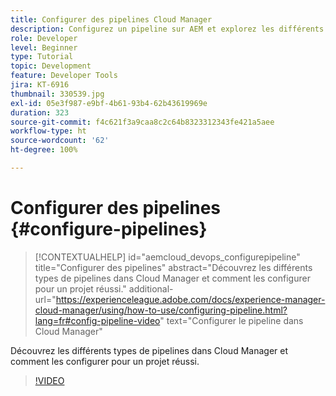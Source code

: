 ```yaml
---
title: Configurer des pipelines Cloud Manager
description: Configurez un pipeline sur AEM et explorez les différents types de pipelines.
role: Developer
level: Beginner
type: Tutorial
topic: Development
feature: Developer Tools
jira: KT-6916
thumbnail: 330539.jpg
exl-id: 05e3f987-e9bf-4b61-93b4-62b43619969e
duration: 323
source-git-commit: f4c621f3a9caa8c2c64b8323312343fe421a5aee
workflow-type: ht
source-wordcount: '62'
ht-degree: 100%

---
```


# Configurer des pipelines {#configure-pipelines}

>[!CONTEXTUALHELP]
>id="aemcloud_devops_configurepipeline"
>title="Configurer des pipelines"
>abstract="Découvrez les différents types de pipelines dans Cloud Manager et comment les configurer pour un projet réussi."
>additional-url="https://experienceleague.adobe.com/docs/experience-manager-cloud-manager/using/how-to-use/configuring-pipeline.html?lang=fr#config-pipeline-video" text="Configurer le pipeline dans Cloud Manager"

Découvrez les différents types de pipelines dans Cloud Manager et comment les configurer pour un projet réussi.

>[!VIDEO](https://video.tv.adobe.com/v/330539?quality=12&learn=on)
